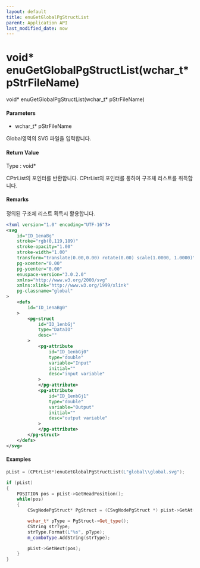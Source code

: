 ```yaml
---
layout: default
title: enuGetGlobalPgStructList
parent: Application API
last_modified_date: now
---
```

# void\* enuGetGlobalPgStructList\(wchar\_t\* pStrFileName\)

void\* enuGetGlobalPgStructList\(wchar\_t\* pStrFileName\)

#### Parameters

* wchar\_t\* pStrFileName

Global영역의 SVG 파일을 입력합니다.

#### Return Value

Type : void\*

CPtrList의 포인터를 반환합니다. CPtrList의 포인터를 통하여 구조체 리스트를 취득합니다.

#### Remarks

정의된 구조체 리스트 획득시 활용합니다.

```xml
<?xml version="1.0" encoding="UTF-16"?>
<svg
	id="ID_1enaBg"
	stroke="rgb(0,119,189)"
	stroke-opacity="1.00"
	stroke-width="1.00"
	transform="translate(0.00,0.00) rotate(0.00) scale(1.0000, 1.0000)"
	pg-xcenter="0.00"
	pg-ycenter="0.00"
	enuspace-version="3.0.2.0"
	xmlns="http://www.w3.org/2000/svg"
	xmlns:xlink="http://www.w3.org/1999/xlink"
	pg-classname="global"
>
	<defs
		id="ID_1enaBg0"
	>
		<pg-struct
			id="ID_1enbGj"
			type="DataIO"
			desc=""
		>
			<pg-attribute
				id="ID_1enbGj0"
				type="double"
				variable="Input"
				initial=""
				desc="input variable"
			>
			</pg-attribute>
			<pg-attribute
				id="ID_1enbGj1"
				type="double"
				variable="Output"
				initial=""
				desc="output variable"
			>
			</pg-attribute>
		</pg-struct>
	</defs>
</svg>
```

#### Examples

```cpp
pList = (CPtrList*)enuGetGlobalPgStructList(L"global\\global.svg");

if (pList)
{
	POSITION pos = pList->GetHeadPosition();
	while(pos)
	{
		CSvgNodePgStruct* PgStruct = (CSvgNodePgStruct *) pList->GetAt(pos);

		wchar_t* pType = PgStruct->Get_type();
		CString strType;
		strType.Format(L"%s", pType);
		m_comboType.AddString(strType);

		pList->GetNext(pos);
	}
}
```



